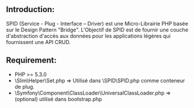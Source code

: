 Introduction:
------------
SPID (Service - Plug - Interface – Driver) est une Micro-Librairie PHP basée sur le Design Pattern "Bridge".
L'Objectif de SPID est de fournir une couche d'abstraction d'accès aux données pour les applications légères qui fournissent une API CRUD.

Requirement:
------------
  - PHP >= 5.3.0
  - \Slim\Helper\Set.php => Utilisé dans \SPID\SPID.php comme conteneur de plug.
  - \Symfony\Component\ClassLoader\UniversalClassLoader.php => (optional) utilisé dans bootstrap.php
